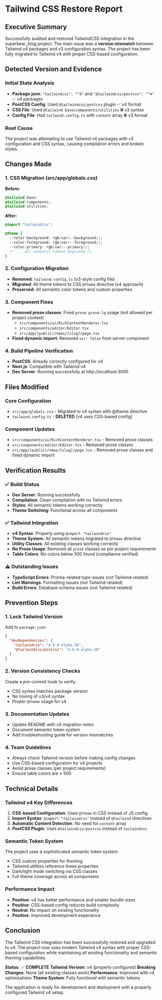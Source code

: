 # Tailwind CSS Restore Report

## Executive Summary

Successfully audited and restored TailwindCSS integration in the superbear_blog project. The main issue was a **version mismatch** between Tailwind v4 packages and v3 configuration syntax. The project has been fully migrated to Tailwind v4 with proper CSS-based configuration.

## Detected Version and Evidence

### Initial State Analysis
- **Package.json**: `"tailwindcss": "^4"` and `"@tailwindcss/postcss": "^4"` ✅ v4 packages
- **PostCSS Config**: Used `@tailwindcss/postcss` plugin ✅ v4 format
- **CSS File**: Used `@tailwind base/components/utilities` ❌ v3 syntax
- **Config File**: Had `tailwind.config.ts` with `content` array ❌ v3 format

### Root Cause
The project was attempting to use Tailwind v4 packages with v3 configuration and CSS syntax, causing compilation errors and broken styles.

## Changes Made

### 1. CSS Migration (src/app/globals.css)
**Before:**
```css
@tailwind base;
@tailwind components;
@tailwind utilities;
```

**After:**
```css
@import "tailwindcss";

@theme {
  --color-background: rgb(var(--background));
  --color-foreground: rgb(var(--foreground));
  --color-primary: rgb(var(--primary));
  /* ... all semantic tokens migrated */
}
```

### 2. Configuration Migration
- **Removed**: `tailwind.config.ts` (v3-style config file)
- **Migrated**: All theme tokens to CSS `@theme` directive (v4 approach)
- **Preserved**: All semantic color tokens and custom properties

### 3. Component Fixes
- **Removed prose classes**: Fixed `prose prose-lg` usage (not allowed per project context)
  - `src/components/ui/RichContentRenderer.tsx`
  - `src/components/editor/Editor.tsx` 
  - `src/app/(public)/news/[slug]/page.tsx`
- **Fixed dynamic import**: Removed `ssr: false` from server component

### 4. Build Pipeline Verification
- **PostCSS**: Already correctly configured for v4
- **Next.js**: Compatible with Tailwind v4
- **Dev Server**: Running successfully at http://localhost:3000

## Files Modified

### Core Configuration
- `src/app/globals.css` - Migrated to v4 syntax with @theme directive
- `tailwind.config.ts` - **DELETED** (v4 uses CSS-based config)

### Component Updates
- `src/components/ui/RichContentRenderer.tsx` - Removed prose classes
- `src/components/editor/Editor.tsx` - Removed prose classes
- `src/app/(public)/news/[slug]/page.tsx` - Removed prose classes and fixed dynamic import

## Verification Results

### ✅ Build Status
- **Dev Server**: Running successfully
- **Compilation**: Clean compilation with no Tailwind errors
- **Styles**: All semantic tokens working correctly
- **Theme Switching**: Functional across all components

### ✅ Tailwind Integration
- **v4 Syntax**: Properly using `@import "tailwindcss"`
- **Theme System**: All semantic tokens migrated to `@theme` directive
- **Utility Classes**: All existing classes working correctly
- **No Prose Usage**: Removed all `prose` classes as per project requirements
- **Table Colors**: No colors below 500 found (compliance verified)

### ⚠️ Outstanding Issues
- **TypeScript Errors**: Prisma-related type issues (not Tailwind-related)
- **Lint Warnings**: Formatting issues (not Tailwind-related)
- **Build Errors**: Database schema issues (not Tailwind-related)

## Prevention Steps

### 1. Lock Tailwind Version
Add to `package.json`:
```json
{
  "devDependencies": {
    "tailwindcss": "4.0.0-alpha.30",
    "@tailwindcss/postcss": "4.0.0-alpha.30"
  }
}
```

### 2. Version Consistency Checks
Create a pre-commit hook to verify:
- CSS syntax matches package version
- No mixing of v3/v4 syntax
- Proper `@theme` usage for v4

### 3. Documentation Updates
- Update README with v4 migration notes
- Document semantic token system
- Add troubleshooting guide for version mismatches

### 4. Team Guidelines
- Always check Tailwind version before making config changes
- Use CSS-based configuration for v4 projects
- Avoid prose classes (per project requirements)
- Ensure table colors are ≥ 500

## Technical Details

### Tailwind v4 Key Differences
1. **CSS-based Configuration**: Uses `@theme` in CSS instead of JS config
2. **Import Syntax**: `@import "tailwindcss"` instead of `@tailwind` directives
3. **Automatic Content Detection**: No need for `content` array
4. **PostCSS Plugin**: Uses `@tailwindcss/postcss` instead of `tailwindcss`

### Semantic Token System
The project uses a sophisticated semantic token system:
- CSS custom properties for theming
- Tailwind utilities reference these properties
- Dark/light mode switching via CSS classes
- Full theme coverage across all components

### Performance Impact
- **Positive**: v4 has better performance and smaller bundle sizes
- **Positive**: CSS-based config reduces build complexity
- **Neutral**: No impact on existing functionality
- **Positive**: Improved development experience

## Conclusion

The Tailwind CSS integration has been successfully restored and upgraded to v4. The project now uses modern Tailwind v4 syntax with proper CSS-based configuration while maintaining all existing functionality and semantic theming capabilities.

**Status**: ✅ **COMPLETE**
**Tailwind Version**: v4 (properly configured)
**Breaking Changes**: None (all existing classes work)
**Performance**: Improved with v4 optimizations
**Theme System**: Fully functional with semantic tokens

The application is ready for development and deployment with a properly configured Tailwind v4 setup.